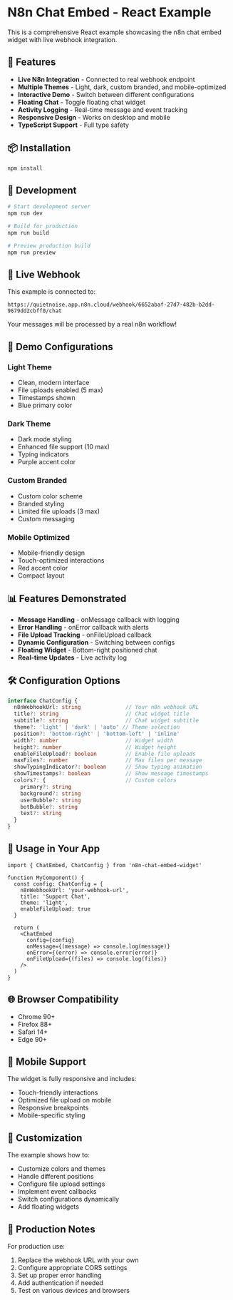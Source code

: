 # N8n Chat Embed - React Example

This is a comprehensive React example showcasing the n8n chat embed widget with live webhook integration.

## 🚀 Features

- **Live N8n Integration** - Connected to real webhook endpoint
- **Multiple Themes** - Light, dark, custom branded, and mobile-optimized
- **Interactive Demo** - Switch between different configurations
- **Floating Chat** - Toggle floating chat widget
- **Activity Logging** - Real-time message and event tracking
- **Responsive Design** - Works on desktop and mobile
- **TypeScript Support** - Full type safety

## 📦 Installation

```bash
npm install
```

## 🔧 Development

```bash
# Start development server
npm run dev

# Build for production
npm run build

# Preview production build
npm run preview
```

## 🔗 Live Webhook

This example is connected to:
```
https://quietnoise.app.n8n.cloud/webhook/6652abaf-27d7-482b-b2dd-9679dd2cbff0/chat
```

Your messages will be processed by a real n8n workflow!

## 🎨 Demo Configurations

### Light Theme
- Clean, modern interface
- File uploads enabled (5 max)
- Timestamps shown
- Blue primary color

### Dark Theme
- Dark mode styling
- Enhanced file support (10 max)
- Typing indicators
- Purple accent color

### Custom Branded
- Custom color scheme
- Branded styling
- Limited file uploads (3 max)
- Custom messaging

### Mobile Optimized
- Mobile-friendly design
- Touch-optimized interactions
- Red accent color
- Compact layout

## 📊 Features Demonstrated

- **Message Handling** - onMessage callback with logging
- **Error Handling** - onError callback with alerts
- **File Upload Tracking** - onFileUpload callback
- **Dynamic Configuration** - Switching between configs
- **Floating Widget** - Bottom-right positioned chat
- **Real-time Updates** - Live activity log

## 🛠️ Configuration Options

```typescript
interface ChatConfig {
  n8nWebhookUrl: string              // Your n8n webhook URL
  title?: string                     // Chat widget title
  subtitle?: string                  // Chat widget subtitle
  theme?: 'light' | 'dark' | 'auto' // Theme selection
  position?: 'bottom-right' | 'bottom-left' | 'inline'
  width?: number                     // Widget width
  height?: number                    // Widget height
  enableFileUpload?: boolean         // Enable file uploads
  maxFiles?: number                  // Max files per message
  showTypingIndicator?: boolean      // Show typing animation
  showTimestamps?: boolean           // Show message timestamps
  colors?: {                         // Custom colors
    primary?: string
    background?: string
    userBubble?: string
    botBubble?: string
    text?: string
  }
}
```

## 🎯 Usage in Your App

```tsx
import { ChatEmbed, ChatConfig } from 'n8n-chat-embed-widget'

function MyComponent() {
  const config: ChatConfig = {
    n8nWebhookUrl: 'your-webhook-url',
    title: 'Support Chat',
    theme: 'light',
    enableFileUpload: true
  }

  return (
    <ChatEmbed
      config={config}
      onMessage={(message) => console.log(message)}
      onError={(error) => console.error(error)}
      onFileUpload={(files) => console.log(files)}
    />
  )
}
```

## 🌐 Browser Compatibility

- Chrome 90+
- Firefox 88+
- Safari 14+
- Edge 90+

## 📱 Mobile Support

The widget is fully responsive and includes:
- Touch-friendly interactions
- Optimized file upload on mobile
- Responsive breakpoints
- Mobile-specific styling

## 🔧 Customization

The example shows how to:
- Customize colors and themes
- Handle different positions
- Configure file upload settings
- Implement event callbacks
- Switch configurations dynamically
- Add floating widgets

## 🚀 Production Notes

For production use:
1. Replace the webhook URL with your own
2. Configure appropriate CORS settings
3. Set up proper error handling
4. Add authentication if needed
5. Test on various devices and browsers